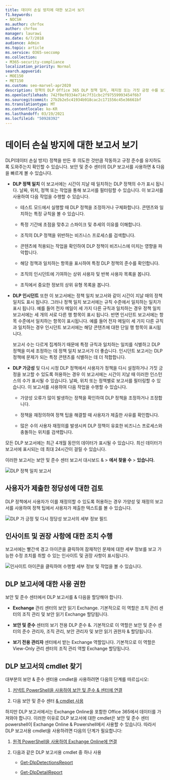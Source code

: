 ```yaml
---
title: 데이터 손실 방지에 대한 보고서 보기
f1.keywords:
- NOCSH
ms.author: chrfox
author: chrfox
manager: laurawi
ms.date: 6/7/2018
audience: Admin
ms.topic: article
ms.service: O365-seccomp
ms.collection:
- M365-security-compliance
localization_priority: Normal
search.appverid:
- MOE150
- MET150
ms.custom: seo-marvel-apr2020
description: 정책의 DLP Office 365 DLP 정책 일치, 재지정 또는 가짓 긍정 수를 보고 시간이 경과에 따라 추세인지 또는 하락 추세인지를 볼 수 있습니다.
ms.openlocfilehash: 742f0ef0334e714c7f31cbc2f97559993454f6b7
ms.sourcegitcommit: 27b2b2e5c41934b918cac2c171556c45e36661bf
ms.translationtype: MT
ms.contentlocale: ko-KR
ms.lasthandoff: 03/19/2021
ms.locfileid: "50928392"
---
```

# <a name="view-the-reports-for-data-loss-prevention"></a>데이터 손실 방지에 대한 보고서 보기

DLP(데이터 손실 방지) 정책을 만든 후 의도한 것만큼 작동하고 규정 준수를 유지하도록 도와주는지 확인할 수 있습니다. 보안 및 준수 센터의 DLP 보고서를 사용하면 &amp; 다음을 빠르게 볼 수 있습니다.
  
- **DLP 정책 일치** 이 보고서에는 시간이 지날 때 일치하는 DLP 정책의 수가 표시 됩니다. 날짜, 위치, 정책 또는 작업을 통해 보고서를 필터링할 수 있습니다. 이 보고서를 사용하여 다음 작업을 수행할 수 있습니다. 
    
  - 테스트 모드에서 실행할 때 DLP 정책을 조정하거나 구체화합니다. 콘텐츠와 일치하는 특정 규칙을 볼 수 있습니다.
    
  - 특정 기간에 초점을 맞추고 스파이크 및 추세의 이유를 이해합니다.
    
  - 조직의 DLP 정책을 위반하는 비즈니스 프로세스를 검색합니다.
    
  - 콘텐츠에 적용되는 작업을 확인하여 DLP 정책이 비즈니스에 미치는 영향을 파악합니다.
    
  - 해당 정책과 일치하는 항목을 표시하여 특정 DLP 정책의 준수를 확인합니다.
    
  - 조직의 인시던트에 기여하는 상위 사용자 및 반복 사용자 목록을 봅니다.
    
  - 조직에서 중요한 정보의 상위 유형 목록을 봅니다.
    
- **DLP 인시던트** 또한 이 보고서에는 정책 일치 보고서와 같이 시간이 지날 때의 정책 일치도 표시 됩니다. 그러나 정책 일치 보고서에는 규칙 수준에서 일치하는 일치가 표시 됩니다. 예를 들어 전자 메일이 세 가지 다른 규칙과 일치하는 경우 정책 일치 보고서에는 세 개의 서로 다른 행 항목이 표시 됩니다. 반면 인시던트 보고서에는 항목 수준에서 일치하는 항목이 표시됩니다. 예를 들어 전자 메일이 세 가지 다른 규칙과 일치하는 경우 인시던트 보고서에는 해당 콘텐츠에 대한 단일 행 항목이 표시됩니다. 
    
  보고서 수는 다르게 집계하기 때문에 특정 규칙과 일치하는 일치를 식별하고 DLP 정책을 미세 조정하는 데 정책 일치 보고서가 더 좋습니다. 인시던트 보고서는 DLP 정책에 문제가 되는 특정 콘텐츠를 식별하는 데 더 적합합니다.
    
- **DLP 가긍성** 및 다시 시정 DLP 정책에서 사용자가 정책을 다시 설정하거나 가짓 긍정을 보고할 수 있도록 허용하는 경우 이 보고서에는 시간이 지날 때 이러한 인스턴스의 수가 표시될 수 있습니다. 날짜, 위치 또는 정책별로 보고서를 필터링할 수 있습니다. 이 보고서를 사용하여 다음 작업을 수행할 수 있습니다. 
    
  - 가양성 오류가 많이 발생하는 정책을 확인하여 DLP 정책을 조정하거나 조정합니다.
    
  - 정책을 재정의하여 정책 팁을 해결할 때 사용자가 제출한 사유를 확인합니다.
    
  - 많은 수의 사용자 재정의를 발생시켜 DLP 정책이 유효한 비즈니스 프로세스와 충돌하는 위치를 검색합니다.
    
모든 DLP 보고서에는 최근 4개월 동안의 데이터가 표시될 수 있습니다. 최신 데이터가 보고서에 표시되는 데 최대 24시간이 걸릴 수 있습니다.
  
이러한 보고서는 보안 및 준수 센터 보고서 대시보드 &amp; \> **에서 찾을 수** \> **있습니다.**
  
![DLP 정책 일치 보고서](../media/117d20c9-d379-403f-ad68-1f5cd6c4e5cf.png)
  
## <a name="view-the-justification-submitted-by-a-user-for-an-override"></a>사용자가 제출한 정당성에 대한 검토

DLP 정책에서 사용자가 이를 재정의할 수 있도록 허용하는 경우 가양성 및 재정의 보고서를 사용하여 정책 팁에서 사용자가 제출한 텍스트를 볼 수 있습니다.
  
![DLP 가 긍정 및 다시 정당성 보고서의 세부 정보 필드](../media/e11e3126-026d-4e77-a16d-74a0686d1fa3.png)
  
## <a name="take-action-on-insights-and-recommendations"></a>인사이트 및 권장 사항에 대한 조치 수행

보고서에는 빨간색 경고 아이콘을 클릭하여 잠재적인 문제에 대한 세부 정보를 보고 가능한 수정 조치를 취할 수 있는 인사이트 및 권장 사항이 표시됩니다.
  
![인사이트 아이콘을 클릭하여 수행할 세부 정보 및 작업을 볼 수 있습니다.](../media/51782036-7299-4960-8175-75c2b1637159.png)
  
## <a name="permissions-for-dlp-reports"></a>DLP 보고서에 대한 사용 권한

보안 및 준수 센터에서 DLP 보고서를 & 다음을 할당해야 합니다.

- **Exchange** 관리 센터의 보안 읽기 Exchange. 기본적으로 이 역할은 조직 관리 센터의 조직 관리 및 보안 읽기 Exchange 할당됩니다.

- **보안 및 준수** 센터의 보기 전용 DLP 준수 &. 기본적으로 이 역할은 보안 및 준수 센터의 준수 관리자, 조직 관리, 보안 관리자 및 보안 읽기 권한자 & 할당됩니다.

- **보기 전용 관리자** 센터에서 받는 Exchange 역할입니다. 기본적으로 이 역할은 View-Only 관리 센터의 조직 관리 역할 Exchange 할당됩니다.

## <a name="find-the-cmdlets-for-the-dlp-reports"></a>DLP 보고서의 cmdlet 찾기

대부분의 보안 &amp; 준수 센터용 cmdlet을 사용하려면 다음의 단계를 따르십시오:
  
1. [커넥트 PowerShell을 사용하여 보안 및 준수 &amp; 센터에 연결](/powershell/exchange/connect-to-scc-powershell&amp;clcid=0x409)
    
2. 다음 보안 및 준수 센터 [ &amp; cmdlet 사용](/powershell/exchange/exchange-online-powershell)
    
하지만 DLP 보고서에서는 Exchange Online을 포함한 Office 365에서 데이터를 가져와야 합니다. 이러한 이유로 DLP 보고서에 대한 cmdlet은 보안 및 준수 센터 powershell이 Exchange Online &amp; Powershell에서 사용할 수 있습니다. 따라서 DLP 보고서용 cmdlet을 사용하려면 다음의 단계가 필요합니다:
  
1. [원격 PowerShell을 사용하여 Exchange Online에 연결](/powershell/exchange/connect-to-exchange-online-powershell)
    
2. 다음과 같은 DLP 보고서용 cmdlet 중 하나 사용
    
      - [Get-DlpDetectionsReport](/powershell/module/exchange/get-dlpdetectionsreport)
    
      - [Get-DlpDetailReport](/powershell/module/exchange/get-dlpdetailreport)
